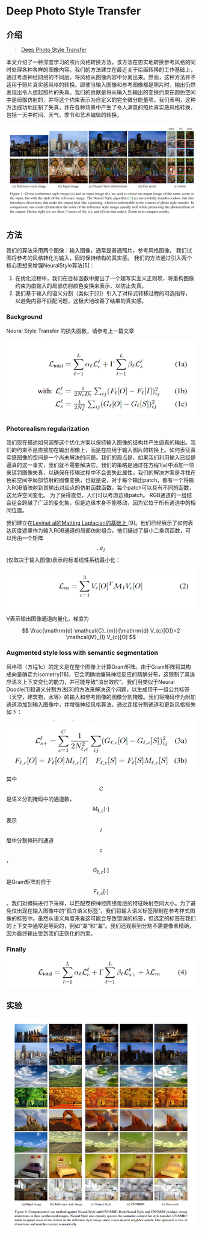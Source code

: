 # Deep Photo Style Transfer

## 介绍

> [Deep Photo Style Transfer](https://arxiv.org/pdf/1703.07511.pdf)

本文介绍了一种深度学习的照片风格转换方法，该方法在忠实地转换参考风格的同时处理各种各样的图像内容。我们的方法建立在最近关于绘画转移的工作基础上，通过考虑神经网络的不同层，将风格从图像内容中分离出来。然而，这种方法并不适用于照片真实感风格的转换。即使当输入图像和参考图像都是照片时，输出仍然表现出令人想起照片的失真。我们的贡献是将从输入到输出的变换约束在颜色空间中是局部仿射的，并将这个约束表示为自定义的完全微分能量项。我们表明，这种方法成功地压制了失真，并在各种场景中产生了令人满意的照片真实感风格转换，包括一天中时间、天气、季节和艺术编辑的转换。

![](../../.gitbook/assets/image%20%2811%29.png)

## 方法

我们的算法采用两个图像：输入图像，通常是普通照片，参考风格图像。 我们试图将参考的风格转化为输入，同时保持结构的真实感。 我们的方法通过引入两个核心思想来增强NeuralStyle算法\[5\]：

1. 在优化过程中，我们在目标函数中提出了一个超写实主义正则项，将重构图像约束为由输入的局部仿射颜色变换来表示，以防止失真。
2. 我们基于输入的语义分割（类似于\[2\]）引入了对样式转移过程的可选指导，以避免内容不匹配问题，这极大地改善了结果的真实感。

### Background

Neural Style Transfer 的损失函数，请参考上一篇文章

![](../../.gitbook/assets/image%20%284%29.png)

### Photorealism regularization

我们现在描述如何调整这个优化方案以保持输入图像的结构并产生逼真的输出。我们的约束不是直接加在输出图像上，而是在应用于输入图片的转换上。如何表征真实感图像的空间是一个尚未解决的问题。我们的观点是，如果我们利用输入已经是逼真的这一事实，我们就不需要解决它。我们的策略是通过在方程1\(a\)中添加一项来惩罚图像失真，以确保在传输过程中不会丢失此属性。我们的解决方案是寻找在色彩空间中局部仿射的图像变换，也就是说，对于每个输出patch，都有一个将输入RGB值映射到其输出对应点的仿射函数函数。每个patch可以具有不同的函数，这允许空间变化。 为了获得直觉，人们可以考虑边缘patch。 RGB通道的一组结合组合跨越了广泛的变化集，但是边缘本身不能移动，因为它位于所有通道中的相同位置。

我们建立在[Levinet al的Matting Laplacian的基础上 ](http://webee.technion.ac.il/people/anat.levin/papers/Matting-Levin-Lischinski-Weiss-CVPR06.pdf)\[9\]。他们已经展示了如何表达灰度遮罩作为输入RGB通道的局部仿射组合。他们描述了最小二乘罚函数，可以用由一个矩阵 $$\mathcal{M}_{I}$$ \(仅取决于输入图像\)表示的标准线性系统最小化：

![](../../.gitbook/assets/image%20%2848%29.png)

V表示输出图像通道向量化，梯度为

$$
\frac{\mathrm{d} \mathcal{C}_{m}}{\mathrm{d} V_{c}[O]}=2 \mathcal{M}_{I} V_{c}[O]
$$

### Augmented style loss with semantic segmentation

风格项（方程1c）的定义是在整个图像上计算Gram矩阵。由于Gram矩阵将其构成向量确定为isometry\[18\]，它会明确地编码神经反应的精确分布，这限制了其适应语义上下文变化的能力，并可能导致“溢出效应”。我们用类似于Neural Doodle\[1\]和语义分割方法\[3\]的方法来解决这个问题，以生成用于一组公共标签（天空，建筑物，水等）的输入和参考图像的图像分割掩模。我们将掩码作为附加通道添加到输入图像中，并增强神经风格算法，通过连接分割通道和更新风格损失如下：

![](../../.gitbook/assets/image%20%2861%29.png)

其中 $$C$$ 是语义分割掩码中的通道数， $$M_{\ell, c}[\cdot]$$ 表示 $$l$$ 层中分割掩码的通道 $$c$$ ， $$G_{\ell, c}[\cdot]$$ 是Gram矩阵对应于 $$F_{\ell, c}[\cdot]$$ 。我们对掩码进行下采样，以匹配卷积神经网络每层的特征映射空间大小。为了避免仅出现在输入图像中的“孤立语义标签”，我们将输入语义标签限制在参考样式图像的标签中。虽然从语义角度来看这可能会导致错误的标签，但选定的标签在我们的上下文中通常是等同的，例如“湖”和“海”。我们还观察到分割不需要像素精确，因为最终输出受到我们正则化的约束。



### Finally

![](../../.gitbook/assets/image%20%2895%29.png)

## 实验

![](../../.gitbook/assets/image%20%2860%29.png)



